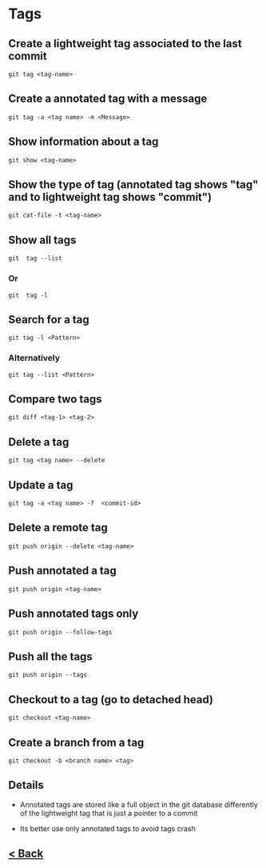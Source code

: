 # Tags

## Create a lightweight tag associated to the last commit

    git tag <tag-name>

## Create a annotated tag with a message

    git tag -a <tag name> -m <Message>

## Show information about a tag

    git show <tag-name>

## Show the type of tag (annotated tag shows "tag" and to lightweight tag shows "commit")

    git cat-file -t <tag-name>

## Show all tags

    git  tag --list

### Or

    git  tag -l

## Search for a tag

    git tag -l <Pattern>

### Alternatively

    git tag --list <Pattern>

## Compare two tags

    git diff <tag-1> <tag-2>

## Delete a tag

    git tag <tag name> --delete

## Update a tag

    git tag -a <tag name> -f  <commit-id>

## Delete a remote tag

    git push origin --delete <tag-name>

## Push annotated a tag

    git push origin <tag-name>

## Push annotated tags only

    git push origin --follow-tags

## Push all the tags

    git push origin --tags

## Checkout to a tag (go to detached head)

    git checkout <tag-name>

## Create a branch from a tag

    git checkout -b <branch name> <tag>

## Details

* Annotated tags are stored like a full object in the   git database
differently of the lightweight tag that is just a pointer to a commit

* Its better use only annotated tags to avoid tags crash

## [< Back](README.md)
